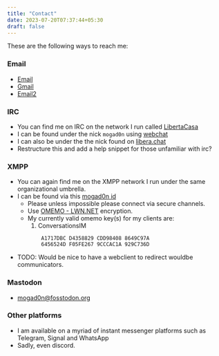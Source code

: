 ```yaml
---
title: "Contact"
date: 2023-07-20T07:37:44+05:30
draft: false
---
```


These are the following ways to reach me:

### Email

* [Email](mailto:pratyush.desai@liberta.casa)
* [Gmail](mailto:pratyushndesai@gmail.com)
* [Email2](mailto:mogad0n@liberta.casa)

### IRC

* You can find me on IRC on the network I run called [LibertaCasa](ircs://irc.casa)
* I can be found under the nick `mogad0n` using [webchat](https://liberta.casa/gamja)
* I can also be under the the nick found on [libera.chat](ircs://irc.libera.chat)
* Restructure this and add a help snippet for those unfamiliar with irc?

### XMPP

* You can again find me on the XMPP network I run under the same organizational umbrella.
* I can be found via this [mogad0n id](mogad0n@liberta.casa)
    * Please unless impossible please connect via secure channels.
    * Use [OMEMO - LWN.NET](https://lwn.net/Articles/691315/) encryption.
    * My currently valid omemo key(s) for my clients are:
        1. ConversationsIM
           ```
            A1717DBC D4358829 CDD98408 8649C97A
            6456524D F05FE267 9CCCAC1A 929C736D
           ```
* TODO: Would be nice to have a webclient to redirect wouldbe communicators.

### Mastodon

* <a rel="me" href="https://fosstodon.org/@mogad0n">mogad0n@fosstodon.org</a>

### Other platforms

* I am available on a myriad of instant messenger platforms such as Telegram, Signal and WhatsApp
* Sadly, even discord.


